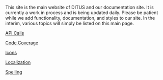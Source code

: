 This site is the main website of DITUS and our documentation site. It is
currently a work in process and is being updated daily. Please be patient while
we add functionality, documentation, and styles to our site. In the interim,
various topics will simply be listed on this main page.

[API Calls](api-calls)

[Code Coverage](code-coverage)

[Icons](icons)

[Localization](localization)

[Spelling](spelling)
